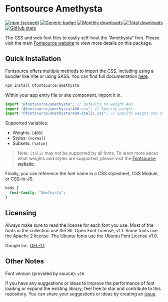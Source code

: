# Fontsource Amethysta

[![npm (scoped)](https://img.shields.io/npm/v/@fontsource/amethysta?color=brightgreen)](https://www.npmjs.com/package/@fontsource/amethysta) [![Generic badge](https://img.shields.io/badge/fontsource-passing-brightgreen)](https://github.com/fontsource/fontsource) [![Monthly downloads](https://badgen.net/npm/dm/@fontsource/amethysta)](https://github.com/fontsource/fontsource) [![Total downloads](https://badgen.net/npm/dt/@fontsource/amethysta)](https://github.com/fontsource/fontsource) [![GitHub stars](https://img.shields.io/github/stars/fontsource/fontsource.svg?style=social&label=Star)](https://github.com/fontsource/fontsource/stargazers)

The CSS and web font files to easily self-host the “Amethysta” font. Please visit the main [Fontsource website](https://fontsource.org/fonts/amethysta) to view more details on this package.

## Quick Installation

Fontsource offers multiple methods to import the CSS, including using a bundler like Vite or using SASS. You can find full documentation [here](https://fontsource.org/docs/getting-started/introduction).

```javascript
npm install @fontsource/amethysta
```

Within your app entry file or site component, import it in.

```javascript
import "@fontsource/amethysta"; // Defaults to weight 400
import "@fontsource/amethysta/400.css"; // Specify weight
import "@fontsource/amethysta/400-italic.css"; // Specify weight and style
```

Supported variables:
- Weights: `[400]`
- Styles: `[normal]`
- Subsets: `[latin]`

> Note: `italic` may not be supported by all fonts. To learn more about what weights and styles are supported, please visit the [Fontsource website](https://fontsource.org/fonts/amethysta).

Finally, you can reference the font name in a CSS stylesheet, CSS Module, or CSS-in-JS.

```css
body {
  font-family: "Amethysta";
}
```

## Licensing
Always make sure to read the license for each font you use. Most of the fonts in the collection use the SIL Open Font License, v1.1. Some fonts use the Apache 2 license. The Ubuntu fonts use the Ubuntu Font License v1.0.

Google Inc.
[OFL-1.1](http://scripts.sil.org/OFL)

## Other Notes
Font version (provided by source): `v16`.

If you have any suggestions or ideas to improve the performance of font loading or expand the existing library, feel free to star and contribute to this repository. You can share your suggestions or ideas by creating an [issue](https://github.com/fontsource/fontsource/issues).